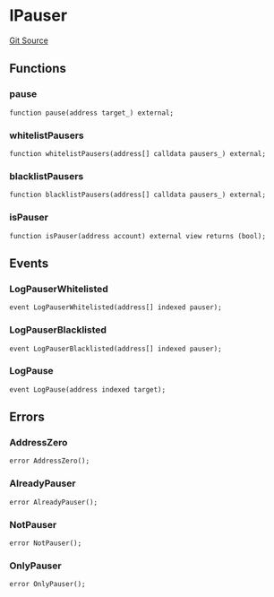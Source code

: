 # IPauser
[Git Source](https://github.com/ArrakisFinance/arrakis-modular/blob/b9ae3a6dd7145e0f69f817dcb31abd79f8e19310/src/interfaces/IPauser.sol)


## Functions
### pause


```solidity
function pause(address target_) external;
```

### whitelistPausers


```solidity
function whitelistPausers(address[] calldata pausers_) external;
```

### blacklistPausers


```solidity
function blacklistPausers(address[] calldata pausers_) external;
```

### isPauser


```solidity
function isPauser(address account) external view returns (bool);
```

## Events
### LogPauserWhitelisted

```solidity
event LogPauserWhitelisted(address[] indexed pauser);
```

### LogPauserBlacklisted

```solidity
event LogPauserBlacklisted(address[] indexed pauser);
```

### LogPause

```solidity
event LogPause(address indexed target);
```

## Errors
### AddressZero

```solidity
error AddressZero();
```

### AlreadyPauser

```solidity
error AlreadyPauser();
```

### NotPauser

```solidity
error NotPauser();
```

### OnlyPauser

```solidity
error OnlyPauser();
```

